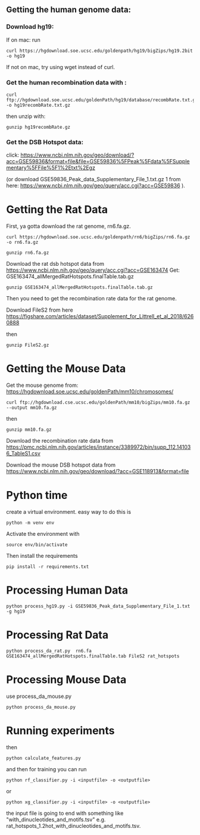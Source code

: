 ## Getting the human genome data:

### Download hg19:

If on mac: run 
``` 
curl https://hgdownload.soe.ucsc.edu/goldenpath/hg19/bigZips/hg19.2bit -o hg19
```
If not on mac, try using wget instead of curl. 


### Get the human recombination data with :

``` 
curl ftp://hgdownload.soe.ucsc.edu/goldenPath/hg19/database/recombRate.txt.gz -o hg19recombRate.txt.gz 
```

then unzip with:

```
gunzip hg19recombRate.gz
```
### Get the DSB Hotspot data:

click: 
https://www.ncbi.nlm.nih.gov/geo/download/?acc=GSE59836&format=file&file=GSE59836%5FPeak%5Fdata%5FSupplementary%5FFile%5F1%2Etxt%2Egz 

(or download GSE59836_Peak_data_Supplementary_File_1.txt.gz	1 from here: https://www.ncbi.nlm.nih.gov/geo/query/acc.cgi?acc=GSE59836 ). 

# Getting the Rat Data

First, ya gotta download the rat genome, rn6.fa.gz. 

``` 
curl https://hgdownload.soe.ucsc.edu/goldenpath/rn6/bigZips/rn6.fa.gz -o rn6.fa.gz
```

```
gunzip rn6.fa.gz 
```

Download the rat dsb hotspot data from https://www.ncbi.nlm.nih.gov/geo/query/acc.cgi?acc=GSE163474 Get: GSE163474_allMergedRatHotspots.finalTable.tab.gz	 

```
gunzip GSE163474_allMergedRatHotspots.finalTable.tab.gz
```

Then you need to get the recombination rate data for the rat genome. 

Download FileS2 from here https://figshare.com/articles/dataset/Supplement_for_Littrell_et_al_2018/6260888 

then 

```
gunzip FileS2.gz
```


# Getting the Mouse Data

Get the mouse genome from: https://hgdownload.soe.ucsc.edu/goldenPath/mm10/chromosomes/ 

```
curl ftp://hgdownload.cse.ucsc.edu/goldenPath/mm10/bigZips/mm10.fa.gz --output mm10.fa.gz 
```
then 
``` 
gunzip mm10.fa.gz 
``` 

Download the recombination rate data from https://pmc.ncbi.nlm.nih.gov/articles/instance/3389972/bin/supp_112.141036_TableS1.csv

Download the mouse DSB hotspot data from https://www.ncbi.nlm.nih.gov/geo/download/?acc=GSE118913&format=file 



# Python time
create a virtual environment. easy way to do this is 
```
python -m venv env
```
Activate the environment with 
```
source env/bin/activate
```

Then install the requirements
``` 
pip install -r requirements.txt
```

# Processing Human Data
```
python process_hg19.py -i GSE59836_Peak_data_Supplementary_File_1.txt -g hg19
```


# Processing Rat Data
```
python process_da_rat.py  rn6.fa GSE163474_allMergedRatHotspots.finalTable.tab FileS2 rat_hotspots
```


# Processing Mouse Data
use process_da_mouse.py
```
python process_da_mouse.py 
```

# Running experiments

then 
```
python calculate_features.py
```
and then for training you can run
```
python rf_classifier.py -i <inputfile> -o <outputfile>
```
or 

``` 
python xg_classifier.py -i <inputfile> -o <outputfile>
```

the input file is going to end with something like "with_dinucleotides_and_motifs.tsv" e.g. rat_hotspots_1.2hot_with_dinucleotides_and_motifs.tsv. 

